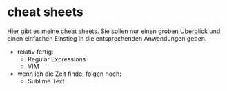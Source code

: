 # cheat sheets
Hier gibt es meine cheat sheets. Sie sollen nur einen groben Überblick und einen einfachen Einstieg in die entsprechenden Anwendungen geben.
* relativ fertig:
	* Regular Expressions
	* VIM
* wenn ich die Zeit finde, folgen noch:
	* Sublime Text